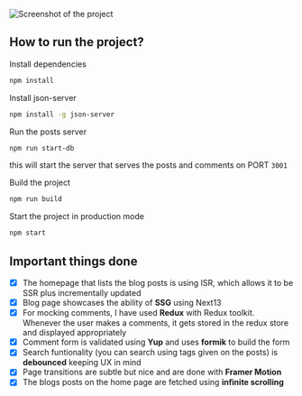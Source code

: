 ![Screenshot of the project](https://github.com/Source-Code-Society/Website/assets/36216432/c510a52b-ce16-4a0d-91a0-5e78ed468175)

## How to run the project?

Install dependencies

```bash
npm install
```

Install json-server

```bash
npm install -g json-server
```

Run the posts server

```bash
npm run start-db
```

this will start the server that serves the posts and comments on PORT `3001`

Build the project

```bash
npm run build
```

Start the project in production mode

```bash
npm start
```

## Important things done

- [x] The homepage that lists the blog posts is using ISR, which allows it to be SSR plus incrementally updated
- [x] Blog page showcases the ability of **SSG** using Next13
- [x] For mocking comments, I have used **Redux** with Redux toolkit. Whenever the user makes a comments, it gets stored in the redux store and displayed appropriately
- [x] Comment form is validated using **Yup** and uses **formik** to build the form
- [x] Search funtionality (you can search using tags given on the posts) is **debounced** keeping UX in mind
- [x] Page transitions are subtle but nice and are done with **Framer Motion**
- [x] The blogs posts on the home page are fetched using **infinite scrolling**
